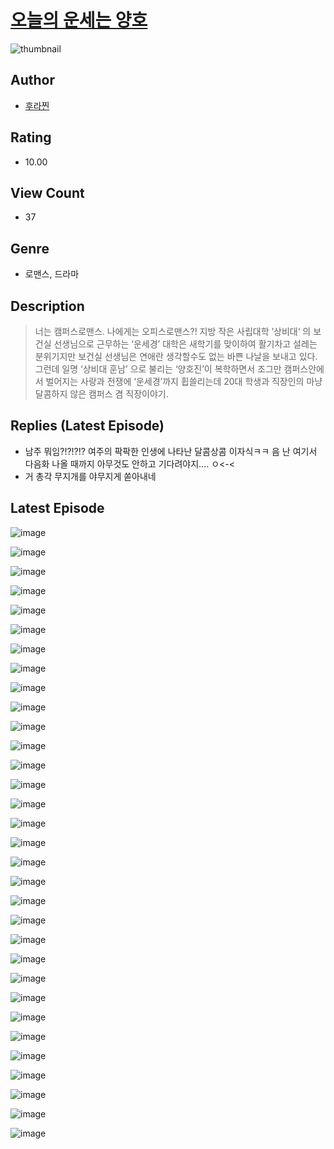 # [오늘의 운세는 양호](https://comic.naver.com/challenge/list?titleId=811379)
![thumbnail](https://image-comic.pstatic.net/user_contents_data/challenge_comic/2023/05/25/320976/upload_3833749902436021605_480x623.jpeg)

## Author
- [후라찐](https://comic.naver.com/artistTitle?id=320976)

## Rating
- 10.00

## View Count
- 37

## Genre
- 로맨스, 드라마

## Description
> 너는 캠퍼스로맨스. 나에게는 오피스로맨스?! 지방 작은 사립대학 ’상비대‘ 의 보건실 선생님으로 근무하는 ‘운세경’ 대학은 새학기를 맞이하여 활기차고 설레는 분위기지만 보건실 선생님은 연애란 생각할수도 없는 바쁜 나날을 보내고 있다. 그런데 일명 ‘상비대 훈남’ 으로 불리는 ‘양호진’이 복학하면서 조그만 캠퍼스안에서 벌어지는 사랑과 전쟁에 ‘운세경’까지 휩쓸리는데 20대 학생과 직장인의 마냥 달콤하지 않은 캠퍼스 겸 직장이야기.

## Replies (Latest Episode)
- 남주 뭐임?!?!?!? 여주의 팍팍한 인생에 나타난 달콤상콤 이자식ㅋㅋ 음 난 여기서 다음화 나올 때까지 아무것도 안하고 기다려야지.... ㅇ<-<
- 거 총각 무지개를 야무지게 쏟아내네

## Latest Episode
![image](https://image-comic.pstatic.net/user_contents_data/challenge_comic/2023/05/25/320976/upload_3630521863184267570.jpeg)

![image](https://image-comic.pstatic.net/user_contents_data/challenge_comic/2023/05/25/320976/upload_3775817909518100017.jpeg)

![image](https://image-comic.pstatic.net/user_contents_data/challenge_comic/2023/05/25/320976/upload_3775197785849344308.jpeg)

![image](https://image-comic.pstatic.net/user_contents_data/challenge_comic/2023/05/25/320976/upload_4049971063075452257.jpeg)

![image](https://image-comic.pstatic.net/user_contents_data/challenge_comic/2023/05/25/320976/upload_3474918767939629360.jpeg)

![image](https://image-comic.pstatic.net/user_contents_data/challenge_comic/2023/05/25/320976/upload_3760618273707733040.jpeg)

![image](https://image-comic.pstatic.net/user_contents_data/challenge_comic/2023/05/25/320976/upload_3991378277362197857.jpeg)

![image](https://image-comic.pstatic.net/user_contents_data/challenge_comic/2023/05/25/320976/upload_7161621026528834403.jpeg)

![image](https://image-comic.pstatic.net/user_contents_data/challenge_comic/2023/05/25/320976/upload_7004839485874714934.jpeg)

![image](https://image-comic.pstatic.net/user_contents_data/challenge_comic/2023/05/25/320976/upload_3545849361784595512.jpeg)

![image](https://image-comic.pstatic.net/user_contents_data/challenge_comic/2023/05/25/320976/upload_3919082994831735093.jpeg)

![image](https://image-comic.pstatic.net/user_contents_data/challenge_comic/2023/05/25/320976/upload_3545236920972948019.jpeg)

![image](https://image-comic.pstatic.net/user_contents_data/challenge_comic/2023/05/25/320976/upload_7005128460018725990.jpeg)

![image](https://image-comic.pstatic.net/user_contents_data/challenge_comic/2023/05/25/320976/upload_7089565459751789363.jpeg)

![image](https://image-comic.pstatic.net/user_contents_data/challenge_comic/2023/05/25/320976/upload_3473461914311472484.jpeg)

![image](https://image-comic.pstatic.net/user_contents_data/challenge_comic/2023/05/25/320976/upload_3486121669699254628.jpeg)

![image](https://image-comic.pstatic.net/user_contents_data/challenge_comic/2023/05/25/320976/upload_3976736991548171313.jpeg)

![image](https://image-comic.pstatic.net/user_contents_data/challenge_comic/2023/05/25/320976/upload_3703421464065618020.jpeg)

![image](https://image-comic.pstatic.net/user_contents_data/challenge_comic/2023/05/25/320976/upload_7221861968044712504.jpeg)

![image](https://image-comic.pstatic.net/user_contents_data/challenge_comic/2023/05/25/320976/upload_7377850988263257142.jpeg)

![image](https://image-comic.pstatic.net/user_contents_data/challenge_comic/2023/05/25/320976/upload_3762022161078367288.jpeg)

![image](https://image-comic.pstatic.net/user_contents_data/challenge_comic/2023/05/25/320976/upload_3486177779876455012.jpeg)

![image](https://image-comic.pstatic.net/user_contents_data/challenge_comic/2023/05/25/320976/upload_3702293352287528294.jpeg)

![image](https://image-comic.pstatic.net/user_contents_data/challenge_comic/2023/05/25/320976/upload_7377516740221298019.jpeg)

![image](https://image-comic.pstatic.net/user_contents_data/challenge_comic/2023/05/25/320976/upload_7077750279561688112.jpeg)

![image](https://image-comic.pstatic.net/user_contents_data/challenge_comic/2023/05/25/320976/upload_7004611878462240820.jpeg)

![image](https://image-comic.pstatic.net/user_contents_data/challenge_comic/2023/05/25/320976/upload_3618417142035329336.jpeg)

![image](https://image-comic.pstatic.net/user_contents_data/challenge_comic/2023/05/25/320976/upload_7161339573781409841.jpeg)

![image](https://image-comic.pstatic.net/user_contents_data/challenge_comic/2023/05/25/320976/upload_3761127132793157176.jpeg)

![image](https://image-comic.pstatic.net/user_contents_data/challenge_comic/2023/05/25/320976/upload_7161342678321805158.jpeg)

![image](https://image-comic.pstatic.net/user_contents_data/challenge_comic/2023/05/25/320976/upload_3486966317900325477.jpeg)

![image](https://image-comic.pstatic.net/user_contents_data/challenge_comic/2023/05/25/320976/upload_3618133433810051890.jpeg)
